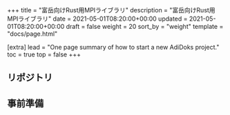 +++
title = "富岳向けRust用MPIライブラリ"
description = "富岳向けRust用MPIライブラリ"
date = 2021-05-01T08:20:00+00:00
updated = 2021-05-01T08:20:00+00:00
draft = false
weight = 20
sort_by = "weight"
template = "docs/page.html"

[extra]
lead = "One page summary of how to start a new AdiDoks project."
toc = true
top = false
+++

## リポジトリ

## 事前準備
